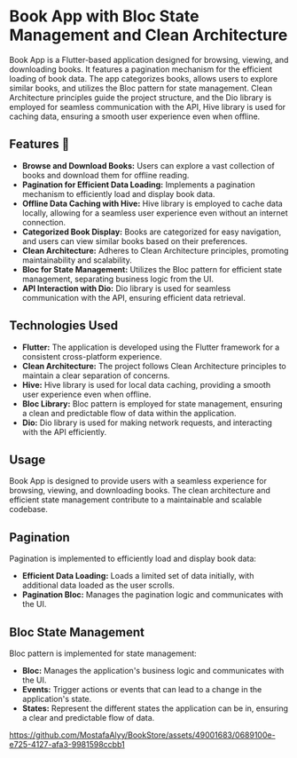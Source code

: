 # Book App with Bloc State Management and Clean Architecture

Book App is a Flutter-based application designed for browsing, viewing, and downloading books. It features a pagination mechanism for the efficient loading of book data. The app categorizes books, allows users to explore similar books, and utilizes the Bloc pattern for state management. Clean Architecture principles guide the project structure, and the Dio library is employed for seamless communication with the API, Hive library is used for caching data, ensuring a smooth user experience even when offline.

## Features 🎯

- **Browse and Download Books:** Users can explore a vast collection of books and download them for offline reading.
- **Pagination for Efficient Data Loading:** Implements a pagination mechanism to efficiently load and display book data.
- **Offline Data Caching with Hive:** Hive library is employed to cache data locally, allowing for a seamless user experience even without an internet connection.
- **Categorized Book Display:** Books are categorized for easy navigation, and users can view similar books based on their preferences.
- **Clean Architecture:** Adheres to Clean Architecture principles, promoting maintainability and scalability.
- **Bloc for State Management:** Utilizes the Bloc pattern for efficient state management, separating business logic from the UI.
- **API Interaction with Dio:** Dio library is used for seamless communication with the API, ensuring efficient data retrieval.

## Technologies Used

- **Flutter:** The application is developed using the Flutter framework for a consistent cross-platform experience.
- **Clean Architecture:** The project follows Clean Architecture principles to maintain a clear separation of concerns.
- **Hive:** Hive library is used for local data caching, providing a smooth user experience even when offline.
- **Bloc Library:** Bloc pattern is employed for state management, ensuring a clean and predictable flow of data within the application.
- **Dio:** Dio library is used for making network requests, and interacting with the API efficiently.

## Usage

Book App is designed to provide users with a seamless experience for browsing, viewing, and downloading books. The clean architecture and efficient state management contribute to a maintainable and scalable codebase.

## Pagination

Pagination is implemented to efficiently load and display book data:

- **Efficient Data Loading:** Loads a limited set of data initially, with additional data loaded as the user scrolls.
- **Pagination Bloc:** Manages the pagination logic and communicates with the UI.

## Bloc State Management

Bloc pattern is implemented for state management:

- **Bloc:** Manages the application's business logic and communicates with the UI.
- **Events:** Trigger actions or events that can lead to a change in the application's state.
- **States:** Represent the different states the application can be in, ensuring a clear and predictable flow of data.


https://github.com/MostafaAlyy/BookStore/assets/49001683/0689100e-e725-4127-afa3-9981598ccbb1

